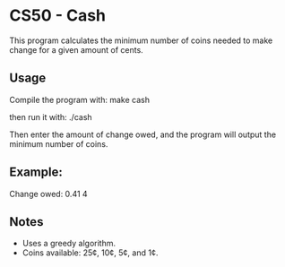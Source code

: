 # CS50 - Cash

This program calculates the minimum number of coins needed to make change for a given amount of cents.

## Usage
Compile the program with:
make cash

then run it with:
./cash

Then enter the amount of change owed, and the program will output the minimum number of coins.

## Example: 
Change owed: 0.41
4

## Notes
- Uses a greedy algorithm.
- Coins available: 25¢, 10¢, 5¢, and 1¢.
